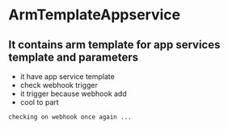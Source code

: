 # ArmTemplateAppservice

## It contains arm template for app services template and parameters

   - it have app service template 
   - check webhook trigger 
   - it trigger because webhook add
   - cool to part 


```
checking on webhook once again ...
```

